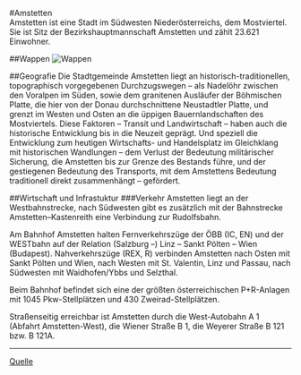 ﻿#Amstetten  
Amstetten ist eine Stadt im Südwesten Niederösterreichs, dem Mostviertel. 
Sie ist Sitz der Bezirkshauptmannschaft Amstetten und zählt 23.621 Einwohner.

##Wappen
![Wappen](https://github.com/HannahFehringer/CE_UE_WS17_A4-2/blob/master/k01526295/ultrahd-16k-Wappen_AS.png)

##Geografie
Die Stadtgemeinde Amstetten liegt an historisch-traditionellen, topographisch 
vorgegebenen Durchzugswegen – als Nadelöhr zwischen den Voralpen im Süden, 
sowie dem granitenen Ausläufer der Böhmischen Platte, die hier von der 
Donau durchschnittene Neustadtler Platte, und grenzt im Westen und Osten an 
die üppigen Bauernlandschaften des Mostviertels. Diese Faktoren – Transit 
und Landwirtschaft – haben auch die historische Entwicklung bis in die Neuzeit 
geprägt. Und speziell die Entwicklung zum heutigen Wirtschafts- und Handelsplatz 
im Gleichklang mit historischen Wandlungen – dem Verlust der Bedeutung 
militärischer Sicherung, die Amstetten bis zur Grenze des Bestands führe, 
und der gestiegenen Bedeutung des Transports, mit dem Amstettens Bedeutung 
traditionell direkt zusammenhängt – gefördert.

##Wirtschaft und Infrastuktur
###Verkehr
Amstetten liegt an der Westbahnstrecke, nach Südwesten gibt es zusätzlich 
mit der Bahnstrecke Amstetten–Kastenreith eine Verbindung zur Rudolfsbahn.

Am Bahnhof Amstetten halten Fernverkehrszüge der ÖBB (IC, EN) und der 
WESTbahn auf der Relation (Salzburg –) Linz – Sankt Pölten – Wien (Budapest). 
Nahverkehrszüge (REX, R) verbinden Amstetten nach Osten mit Sankt Pölten und Wien,
nach Westen mit St. Valentin, Linz und Passau, nach Südwesten mit Waidhofen/Ybbs 
und Selzthal.

Beim Bahnhof befindet sich eine der größten österreichischen P+R-Anlagen mit 
1045 Pkw-Stellplätzen und 430 Zweirad-Stellplätzen.

Straßenseitig erreichbar ist Amstetten durch die West-Autobahn A 1 
(Abfahrt Amstetten-West), die Wiener Straße B 1, die Weyerer Straße 
B 121 bzw. B 121A.

***
[Quelle](https://de.wikipedia.org/wiki/Amstetten)
